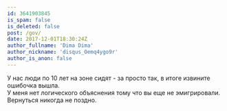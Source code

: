 ```yaml
---
id: 3641903845
is_spam: false
is_deleted: false
post: /gov/
date: 2017-12-01T18:30:24Z
author_fullname: 'Dima Dima'
author_nickname: 'disqus_Oemq4ygo9r'
author_is_anon: false
---
```


<p>У нас люди по 10 лет на зоне сидят - за просто так, в итоге извините ошибочка вышла.<br>У меня нет логического объяснения тому что вы еще не эмигрировали. Вернуться никогда не поздно.</p>
